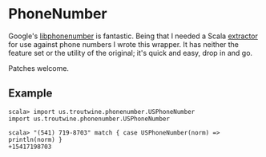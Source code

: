 PhoneNumber
===========

Google's [libphonenumber](http://code.google.com/p/libphonenumber/) is fantastic. Being that I needed a Scala [extractor](http://www.scala-lang.org/node/112) for use against phone numbers I wrote this wrapper. It has neither the feature set or the utility of the original; it's quick and easy, drop in and go.

Patches welcome.

Example
-------

```
scala> import us.troutwine.phonenumber.USPhoneNumber
import us.troutwine.phonenumber.USPhoneNumber

scala> "(541) 719-8703" match { case USPhoneNumber(norm) => println(norm) }
+15417198703
```